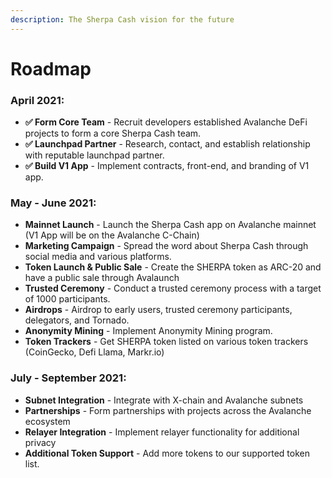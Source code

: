 ```yaml
---
description: The Sherpa Cash vision for the future
---
```


# Roadmap

### **April 2021:**

* **✅ Form Core Team** - Recruit developers established Avalanche DeFi projects to form a core Sherpa Cash team.
* **✅ Launchpad Partner** - Research, contact, and establish relationship with reputable launchpad partner.
* **✅ Build V1 App** - Implement contracts, front-end, and branding of V1 app.

### **May - June 2021:**

* **Mainnet Launch** - Launch the Sherpa Cash app on Avalanche mainnet (V1 App will be on the Avalanche C-Chain)
* **Marketing Campaign** - Spread the word about Sherpa Cash through social media and various platforms.
* **Token Launch & Public Sale** - Create the SHERPA token as ARC-20 and have a public sale through Avalaunch
* **Trusted Ceremony** - Conduct a trusted ceremony process with a target of 1000 participants.
* **Airdrops** - Airdrop to early users, trusted ceremony participants, delegators, and Tornado.
* **Anonymity Mining** - Implement Anonymity Mining program.
* **Token Trackers** - Get SHERPA token listed on various token trackers \(CoinGecko, Defi Llama, Markr.io\)

### **July - September 2021:**

* **Subnet Integration** - Integrate with X-chain and Avalanche subnets
* **Partnerships** - Form partnerships with projects across the Avalanche ecosystem
* **Relayer Integration** - Implement relayer functionality for additional privacy
* **Additional Token Support** - Add more tokens to our supported token list.



